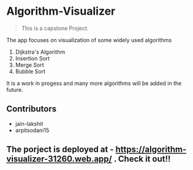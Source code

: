 # Algorithm-Visualizer
> This is a capstone Project.

The app focuses on visualization of some widely used algorithms
1. Dijkstra's Algorithm
2. Insertion Sort
3. Merge Sort
4. Bubble Sort

It is a work in progess and many more algorithms will be added in the future.

## Contributors 
* jain-lakshit
* arpitsodani15

## The porject is deployed at - https://algorithm-visualizer-31260.web.app/ . Check it out!!

